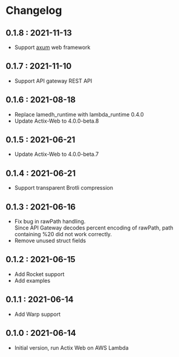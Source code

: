 # Changelog

## 0.1.8 : 2021-11-13

- Support [axum](target/release/examples/axum) web framework

## 0.1.7 : 2021-11-10

- Support API gateway REST API

## 0.1.6 : 2021-08-18

- Replace lamedh\_runtime with lambda\_runtime 0.4.0
- Update Actix-Web to 4.0.0-beta.8

## 0.1.5 : 2021-06-21

- Update Actix-Web to 4.0.0-beta.7

## 0.1.4 : 2021-06-21

- Support transparent Brotli compression

## 0.1.3 : 2021-06-16

- Fix bug in rawPath handling.\
  Since API Gateway decodes percent encoding of rawPath, path containing %20 did not work correctly.
- Remove unused struct fields

## 0.1.2 : 2021-06-15

- Add Rocket support
- Add examples

## 0.1.1 : 2021-06-14

- Add Warp support

## 0.1.0 : 2021-06-14

- Initial version, run Actix Web on AWS Lambda
